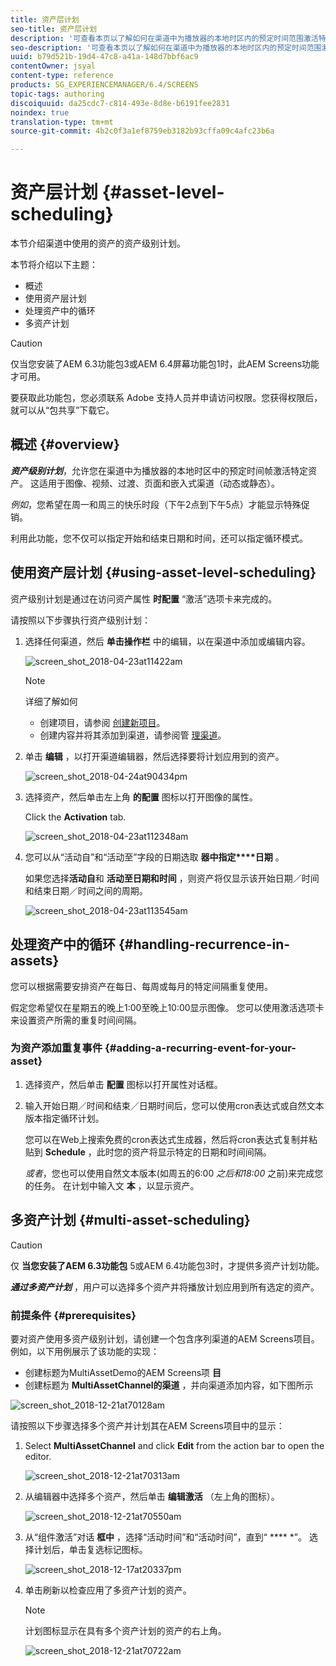 ```yaml
---
title: 资产层计划
seo-title: 资产层计划
description: '可查看本页以了解如何在渠道中为播放器的本地时区内的预定时间范围激活特定资产。 '
seo-description: '可查看本页以了解如何在渠道中为播放器的本地时区内的预定时间范围激活特定资产。 '
uuid: b79d521b-19d4-47c8-a41a-148d7bbf6ac9
contentOwner: jsyal
content-type: reference
products: SG_EXPERIENCEMANAGER/6.4/SCREENS
topic-tags: authoring
discoiquuid: da25cdc7-c814-493e-8d8e-b6191fee2831
noindex: true
translation-type: tm+mt
source-git-commit: 4b2c0f3a1ef8759eb3182b93cffa09c4afc23b6a

---
```



# 资产层计划 {#asset-level-scheduling}

本节介绍渠道中使用的资产的资产级别计划。

本节将介绍以下主题：

* 概述
* 使用资产层计划
* 处理资产中的循环
* 多资产计划

>[!CAUTION]
>
>仅当您安装了AEM 6.3功能包3或AEM 6.4屏幕功能包1时，此AEM Screens功能才可用。
>
>要获取此功能包，您必须联系 Adobe 支持人员并申请访问权限。您获得权限后，就可以从“包共享”下载它。

## 概述 {#overview}

***资产级别计划***，允许您在渠道中为播放器的本地时区中的预定时间帧激活特定资产。 这适用于图像、视频、过渡、页面和嵌入式渠道（动态或静态）。

*例如*，您希望在周一和周三的快乐时段（下午2点到下午5点）才能显示特殊促销。

利用此功能，您不仅可以指定开始和结束日期和时间，还可以指定循环模式。

## 使用资产层计划 {#using-asset-level-scheduling}

资产级别计划是通过在访问资产属性 **时配置** “激活”选项卡来完成的。

请按照以下步骤执行资产级别计划：

1. 选择任何渠道，然后 **单击操作栏** 中的编辑，以在渠道中添加或编辑内容。

   ![screen_shot_2018-04-23at11422am](assets/screen_shot_2018-04-23at111422am.png)

   >[!NOTE]
   >
   >详细了解如何
   >
   >* 创建项目，请参阅 [创建新项目](creating-a-screens-project.md)。
   >* 创建内容并将其添加到渠道，请参阅管 [理渠道](managing-channels.md)。


1. 单击 **编辑** ，以打开渠道编辑器，然后选择要将计划应用到的资产。

   ![screen_shot_2018-04-24at90434pm](assets/screen_shot_2018-04-24at90434pm.png)

1. 选择资产，然后单击左上角 **的配置** 图标以打开图像的属性。

   Click the **Activation** tab.

   ![screen_shot_2018-04-23at112348am](assets/screen_shot_2018-04-23at112348am.png)

1. 您可以从“活动自”和“活动至”字段的日期选取 **器中指定****日期** 。

   如果您选择**活动自**和 **活动至日期和时间** ，则资产将仅显示该开始日期／时间和结束日期／时间之间的周期。

   ![screen_shot_2018-04-23at113545am](assets/screen_shot_2018-04-23at113545am.png)

## 处理资产中的循环 {#handling-recurrence-in-assets}

您可以根据需要安排资产在每日、每周或每月的特定间隔重复使用。

假定您希望仅在星期五的晚上1:00至晚上10:00显示图像。 您可以使用激活选项卡来设置资产所需的重复时间间隔。

### 为资产添加重复事件 {#adding-a-recurring-event-for-your-asset}

1. 选择资产，然后单击 **配置** 图标以打开属性对话框。
1. 输入开始日期／时间和结束／日期时间后，您可以使用cron表达式或自然文本版本指定循环计划。

   您可以在Web上搜索免费的cron表达式生成器，然后将cron表达式复制并粘贴到 **Schedule** ，此时您的资产将显示特定的日期和时间间隔。

   *或者*，您也可以使用自然文本版本(如周五的6:00 *之后和18:00* 之前)来完成您的任务。 在计划中输入文 **本** ，以显示资产。

## 多资产计划 {#multi-asset-scheduling}

>[!CAUTION]
>
>仅 **当您安装了AEM 6.3功能包** 5或AEM 6.4功能包3时，才提供多资产计划功能。

***通过多资产计划*** ，用户可以选择多个资产并将播放计划应用到所有选定的资产。

### 前提条件 {#prerequisites}

要对资产使用多资产级别计划，请创建一个包含序列渠道的AEM Screens项目。 例如，以下用例展示了该功能的实现：

* 创建标题为MultiAssetDemo的AEM Screens项 **目**
* 创建标题为 **MultiAssetChannel的渠道** ，并向渠道添加内容，如下图所示

![screen_shot_2018-12-21at70128am](assets/screen_shot_2018-12-21at70128am.png)

请按照以下步骤选择多个资产并计划其在AEM Screens项目中的显示：

1. Select **MultiAssetChannel** and click **Edit** from the action bar to open the editor.

   ![screen_shot_2018-12-21at70313am](assets/screen_shot_2018-12-21at70313am.png)

1. 从编辑器中选择多个资产，然后单击 **编辑激活** （左上角的图标）。

   ![screen_shot_2018-12-21at70550am](assets/screen_shot_2018-12-21at70550am.png)

1. 从“组件激活”对话 **框中** ，选择“活动时间”和“活动时间”，直到“ **** *”。 选择计划后，单击复选标记图标。

   ![screen_shot_2018-12-17at20337pm](assets/screen_shot_2018-12-17at20337pm.png)

1. 单击刷新以检查应用了多资产计划的资产。

   >[!NOTE]
   >
   >计划图标显示在具有多个资产计划的资产的右上角。

   ![screen_shot_2018-12-21at70722am](assets/screen_shot_2018-12-21at70722am.png)

